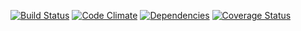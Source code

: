 [![Build Status](https://travis-ci.org/rflxrk/jogoseducativos.svg?branch=master)](https://travis-ci.org/rflxrk/jogoseducativos) [![Code Climate](http://img.shields.io/codeclimate/github/rflxrk/jogoseducativos.svg)](https://codeclimate.com/github/rflxrk/jogoseducativos) [![Dependencies](http://img.shields.io/gemnasium/rflxrk/jogoseducativos.svg)](https://gemnasium.com/rflxrk/jogoseducativos) [![Coverage Status](http://img.shields.io/coveralls/rflxrk/jogoseducativos/master.svg)](https://coveralls.io/r/rflxrk/jogoseducativos)
